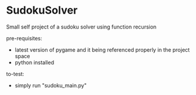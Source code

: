 # SudokuSolver
Small self project of a sudoku solver using function recursion


pre-requisites:
 - latest version of pygame and it being referenced properly in the project space
 - python installed
 
 
 to-test:
 - simply run "sudoku_main.py"
 
